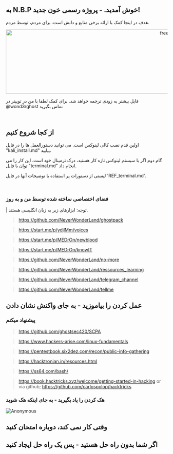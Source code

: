 ## به N.B.P خوش آمدید. - پروژه رسمی خون جدید!

هدف در اینجا کمک با ارائه برخی منابع و دانش است. برای مردم، توسط مردم.

<p align="center">
  <img width="1000" height="200" src="https://images.squarespace-cdn.com/content/v1/5e3a20bb6287bb6577adb092/1629846565191-1MRB2FK5RFSPNDLZJB11/Freedom+banner+6.jpg?format=1000w" alt="freedom">
</p>

 فایل بیشتر به زودی ترجمه خواهد شد. برای کمک لطفا با من در توییتر در @wond3rghost تماس بگیرید

</br>

## از کجا شروع کنیم

اولین قدم نصب کالی لینوکس است. می توانید دستورالعمل ها را در فایل "kali_install.md" بیابید.

گام دوم اگر با سیستم لینوکس تازه کار هستید، درک ترمینال خود است. این کار را می توان با فایل "terminal.md" انجام داد.

لیستی از دستورات پر استفاده با توضیحات آنها در فایل 'REF_terminal.md'.

</br>

### فضای اختصاصی ساخته شده توسط من و به روز

| توجه: ابزارهای زیر به زبان انگلیسی هستند.

  > https://github.com/NeverWonderLand/ghostpack
  
  > https://start.me/p/ydjlMm/voices
  
  > https://start.me/p/MEDrOn/newblood
 
  > https://start.me/p/MEDrOn/knowIT
 
  > https://github.com/NeverWonderLand/no-more
 
  > https://github.com/NeverWonderLand/ressources_learning
 
  > https://github.com/NeverWonderLand/telegram_channel

  > https://github.com/NeverWonderLand/tellme

  ## عمل کردن را بیاموزید - به جای واکنش نشان دادن

  ### پیشنهاد میکنم

  > https://github.com/ghostsec420/SCPA

> https://www.hackers-arise.com/linux-fundamentals

> https://pentestbook.six2dez.com/recon/public-info-gathering

> https://hacktronian.in/resources.html

> https://ss64.com/bash/

> https://book.hacktricks.xyz/welcome/getting-started-in-hacking
        or via github; https://github.com/carlospolop/hacktricks

### هک کردن را یاد بگیرید - به جای اینکه هک شوید

![Anonymous](https://user-images.githubusercontent.com/64184513/171263895-ef0fafc8-24c9-4f0b-81c4-8d114629fff3.jpg)

## وقتی کار نمی کند، دوباره امتحان کنید
## اگر شما بدون راه حل هستید - پس یک راه حل ایجاد کنید
